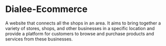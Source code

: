 # Dialee-Ecommerce
A website that connects all the shops in an area. It aims to bring together a variety of stores, shops, and other businesses in a specific location and provide a platform for customers to browse and purchase products and services from these businesses.
